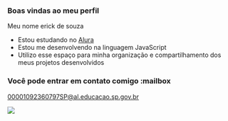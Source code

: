 ### Boas vindas ao meu perfil 

Meu nome erick de souza

- Estou estudando no [Alura](https://www.alura.com.br)
- Estou me desenvolvendo na linguagem JavaScript
- Utilizo esse espaço para minha organização e compartilhamento dos meus projetos desenvolvidos

### Você pode entrar em contato comigo :mailbox

 00001092360797SP@al.educacao.sp.gov.br

![](https://media1.tenor.com/m/oX8Mt8wuIhoAAAAC/lies-of-p-cybervist.gif)
